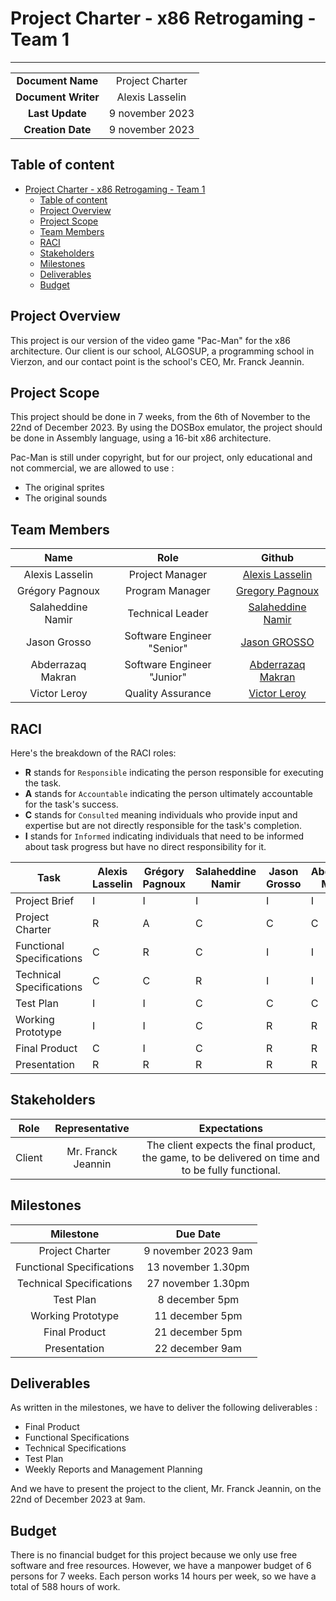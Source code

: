 # Project Charter - x86 Retrogaming - Team 1

---

| | |
| :-: | :-: |
| **Document Name** | Project Charter |
| **Document Writer** | Alexis Lasselin |
| **Last Update** | 9 november 2023 |
| **Creation Date** | 9 november 2023 |

## Table of content

- [Project Charter - x86 Retrogaming - Team 1](#project-charter---x86-retrogaming---team-1)
  - [Table of content](#table-of-content)
  - [Project Overview](#project-overview)
  - [Project Scope](#project-scope)
  - [Team Members](#team-members)
  - [RACI](#raci)
  - [Stakeholders](#stakeholders)
  - [Milestones](#milestones)
  - [Deliverables](#deliverables)
  - [Budget](#budget)

## Project Overview

This project is our version of the video game "Pac-Man" for the x86 architecture.
Our client is our school, ALGOSUP, a programming school in Vierzon, and our contact point is the school's CEO, Mr. Franck Jeannin.

## Project Scope

This project should be done in 7 weeks, from the 6th of November to the 22nd of December 2023.
By using the DOSBox emulator, the project should be done in Assembly language, using a 16-bit x86 architecture.

Pac-Man is still under copyright, but for our project, only educational and not commercial, we are allowed to use :

- The original sprites
- The original sounds

## Team Members

| Name | Role | Github |
| :-: | :-: | :-: |
| Alexis Lasselin | Project Manager | [Alexis Lasselin](https://github.com/alexislasselin) |
| Grégory Pagnoux | Program Manager | [Gregory Pagnoux](https://github.com/Gregory-Pagnoux) |
| Salaheddine Namir | Technical Leader | [Salaheddine Namir](https://github.com/T3rryc) |
| Jason Grosso | Software Engineer "Senior" | [Jason GROSSO](https://github.com/JasonGROSSO) |
| Abderrazaq Makran | Software Engineer "Junior" | [Abderrazaq Makran](https://github.com/Amakran2003) |
| Victor Leroy | Quality Assurance | [Victor Leroy](https://github.com/Victor-Leroy) |

## RACI

Here's the breakdown of the RACI roles:

- **R** stands for `Responsible` indicating the person responsible for executing the task.
- **A** stands for `Accountable` indicating the person ultimately accountable for the task's success.
- **C** stands for `Consulted` meaning individuals who provide input and expertise but are not directly responsible for the task's completion.
- **I** stands for `Informed` indicating individuals that need to be informed about task progress but have no direct responsibility for it.

| Task | Alexis Lasselin | Grégory Pagnoux | Salaheddine Namir | Jason Grosso | Abderrazaq Makran | Victor Leroy |
|-|-|-|-|-|-|-|
|Project Brief | I | I | I | I | I | I |
|Project Charter | R | A | C | C | C | C |
|Functional Specifications | C | R | C | I | I | A |
|Technical Specifications | C | C | R | I | I | A |
|Test Plan | I | I | C| C| C| R |
|Working Prototype | I | I | C | R | R | A |
|Final Product | C | I | C | R | R | R/A |
|Presentation | R | R | R | R | R | R

## Stakeholders

| Role | Representative | Expectations |
| :-: | :-: | :-: |
| Client | Mr. Franck Jeannin | The client expects the final product, the game, to be delivered on time and to be fully functional. |

## Milestones

| Milestone | Due Date |
| :-: | :-: |
| Project Charter | 9 november 2023 9am |
| Functional Specifications | 13 november 1.30pm |
| Technical Specifications | 27 november 1.30pm |
| Test Plan | 8 december 5pm |
| Working Prototype | 11 december 5pm |
| Final Product | 21 december 5pm |
| Presentation | 22 december 9am |

## Deliverables

As written in the milestones, we have to deliver the following deliverables :

- Final Product
- Functional Specifications
- Technical Specifications
- Test Plan
- Weekly Reports and Management Planning

And we have to present the project to the client, Mr. Franck Jeannin, on the 22nd of December 2023 at 9am.

## Budget

There is no financial budget for this project because we only use free software and free resources.
However, we have a manpower budget of 6 persons for 7 weeks. Each person works 14 hours per week, so we have a total of 588 hours of work.

